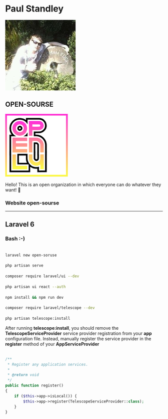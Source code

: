 # __Paul Standley__

![profile](profile.png)

## OPEN-SOURSE

![open-soruse](open-soruse-logo.png)

Hello! This is an open organization in which everyone can do whatever they want! 💖

### Website open-sourse

---

## **Laravel 6**

### Bash **:-)**

```BASH

laravel new open-soruse

php artisan serve

composer require laravel/ui --dev

php artisan ui react --auth

npm install && npm run dev

composer require laravel/telescope --dev

php artisan telescope:install


```

After running __telescope:install__,
you should remove the __TelescopeServiceProvider__
service provider registration from your __app__ configuration file. Instead, manually register the service provider
in the __register__ method of your __AppServiceProvider__

```PHP

/**
 * Register any application services.
 *
 * @return void
 */
public function register()
{
    if ($this->app->isLocal()) {
        $this->app->register(TelescopeServiceProvider::class);
    }
}

```

